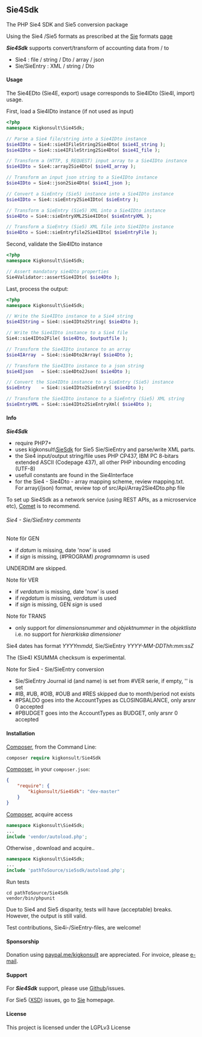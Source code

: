 ## Sie4Sdk

The PHP Sie4 SDK and Sie5 conversion package

Using the Sie4 /Sie5 formats as prescribed at the [Sie] formats [page]

__*Sie4Sdk*__ supports convert/transform of accounting data from / to
- Sie4 : file / string / Dto / array / json
- Sie/SieEntry : XML / string / Dto


#### Usage

The Sie4EDto (Sie4E, export) usage corresponds to Sie4IDto (Sie4I, import) usage. 

First, load a Sie4IDto instance (if not used as input)

```php
<?php
namespace Kigkonsult\Sie4Sdk;

// Parse a Sie4 file/string into a Sie4IDto instance
$sie4IDto = Sie4::sie4IFileString2Sie4Dto( $sie4I_string );
$sie4IDto = Sie4::sie4IFileString2Sie4Dto( $sie4I_file );

// Transform a (HTTP, $_REQUEST) input array to a Sie4IDto instance
$sie4IDto = Sie4::array2Sie4Dto( $sie4I_array );

// Transform an input json string to a Sie4IDto instance
$sie4IDto = Sie4::json2Sie4Dto( $sie4I_json );

// Convert a SieEntry (Sie5) instance into a Sie4IDto instance
$sie4IDto = Sie4::sieEntry2Sie4IDto( $sieEntry );

// Transform a SieEntry (Sie5) XML into a Sie4IDto instance
$sie4Dto = Sie4::sieEntryXML2Sie4IDto( $sieEntryXML );

// Transform a SieEntry (Sie5) XML file into Sie4IDto instance
$sie4Dto = Sie4::sieEntryfile2Sie4IDto( $sieEntryFile );

```

Second, validate the Sie4IDto instance

```php
<?php
namespace Kigkonsult\Sie4Sdk;

// Assert mandatory sie4Dto properties
Sie4Validator::assertSie4IDto( $sie4Dto );
```

Last, process the output:

```php
<?php
namespace Kigkonsult\Sie4Sdk;

// Write the Sie4IDto instance to a Sie4 string
$sie4IString = Sie4::sie4IDto2String( $sie4Dto );

// Write the Sie4IDto instance to a Sie4 file
Sie4::sie4IDto2File( $sie4Dto, $outputfile );

// Transform the Sie4IDto instance to an array
$sie4IArray  = Sie4::sie4Dto2Array( $sie4Dto );

// Transform the Sie4IDto instance to a json string
$sie4Ijson   = Sie4::sie4Dto2Json( $sie4Dto );

// Convert the Sie4IDto instance to a SieEntry (Sie5) instance
$sieEntry    = Sie4::sie4IDto2SieEntry( $sie4Dto );

// Transform the Sie4IDto instance to a SieEntry (Sie5) XML string
$sieEntryXML = Sie4::sie4IDto2SieEntryXml( $sie4Dto );

```

#### Info

__*Sie4Sdk*__ 
- require PHP7+
- uses kigkonsult\\[SieSdk] for Sie5 Sie/SieEntry and parse/write XML parts.
- the Sie4 input/output string/file uses PHP CP437, IBM PC 8-bitars extended ASCII (Codepage 437),
all other PHP inbounding encoding (UTF-8)
- usefull constants are found in the Sie4Interface
- for the Sie4 - Sie4Dto - array mapping scheme, review mapping.txt.<br>
  For array(/json) format, review top of src/Api/Array2Sie4Dto.php file


To set up Sie4Sdk as a network service (using REST APIs, as a microservice etc), [Comet] is to recommend.


###### Sie4 - Sie/SieEntry comments

Note för GEN
* if _datum_ is missing, date 'now' is used
* if _sign_ is missing, (#PROGRAM) _programnamn_ is used

UNDERDIM are skipped.

Note för VER
* if _verdatum_ is missing, date 'now' is used
* if _regdatum_ is missing, _verdatum_ is used
* if _sign_ is missing, GEN _sign_ is used

Note för TRANS
* only support for _dimensionsnummer_ and _objektnummer_ in the _objektlista_<br>
    i.e. no support for _hierarkiska dimensioner_

Sie4 dates has format _YYYYmmdd_, Sie/SieEntry _YYYY-MM-DDThh:mm:ssZ_

The (Sie4) KSUMMA checksum is experimental.

Note for Sie4 - Sie/SieEntry conversion
* Sie/SieEntry Journal id (and name) is set from #VER serie, if empty, '' is set
* \#IB, #UB, #OIB, #OUB and #RES skipped due to month/period not exists
* \#PSALDO goes into the AccountTypes as CLOSINGBALANCE, only arsnr 0 accepted
* \#PBUDGET goes into the AccountTypes as BUDGET, only arsnr 0 accepted

#### Installation

[Composer], from the Command Line:

``` php
composer require kigkonsult/Sie4Sdk
```

[Composer], in your `composer.json`:

``` json
{
    "require": {
        "kigkonsult/Sie4Sdk": "dev-master"
    }
}
```

[Composer], acquire access
``` php
namespace Kigkonsult\Sie4Sdk;
...
include 'vendor/autoload.php';
```


Otherwise , download and acquire..

``` php
namespace Kigkonsult\Sie4Sdk;
...
include 'pathToSource/sie5sdk/autoload.php';
```

Run tests
```
cd pathToSource/Sie4Sdk
vendor/bin/phpunit
```
Due to Sie4 and Sie5 disparity, tests will have (acceptable) breaks.
However, the output is still valid.

Test contributions, Sie4i-/SieEntry-files, are welcome!


#### Sponsorship
Donation using [paypal.me/kigkonsult] are appreciated.
For invoice, please [e-mail]</a>.


#### Support

For __*Sie4Sdk*__ support, please use [Github]/issues.

For Sie5 ([XSD]) issues, go to [Sie] homepage.


#### License

This project is licensed under the LGPLv3 License


[Composer]:https://getcomposer.org/
[Comet]:https://github.com/gotzmann/comet
[DsigSdk]:https://github.com/iCalcreator/dsigsdk
[e-mail]:mailto:ical@kigkonsult.se
[Github]:https://github.com/iCalcreator/Sie4Sdk/issues
[SieSdk]:https://github.com/iCalcreator/SieSdk
[page]:https://sie.se/format/
[paypal.me/kigkonsult]:https://paypal.me/kigkonsult
[Sie]:http://www.sie.se
[XSD]:http://www.sie.se/sie5.xsd

[comment]: # (This file is part of Sie4Sdk, The PHP Sie4I SDK and Sie5 conversion package. Copyright 2021 Kjell-Inge Gustafsson, kigkonsult, All rights reserved, licence LGPLv3)
